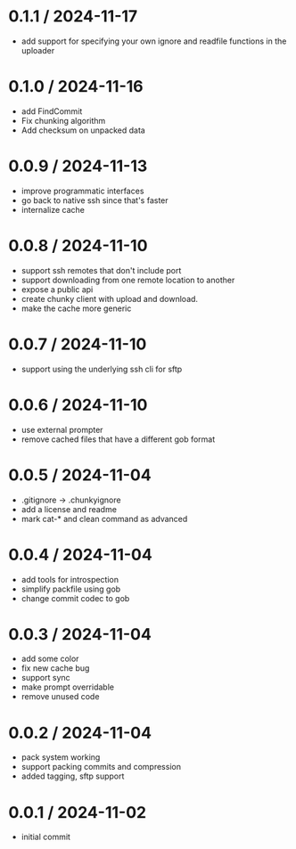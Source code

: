# 0.1.1 / 2024-11-17

- add support for specifying your own ignore and readfile functions in the uploader

# 0.1.0 / 2024-11-16

- add FindCommit
- Fix chunking algorithm
- Add checksum on unpacked data

# 0.0.9 / 2024-11-13

- improve programmatic interfaces
- go back to native ssh since that's faster
- internalize cache

# 0.0.8 / 2024-11-10

- support ssh remotes that don't include port
- support downloading from one remote location to another
- expose a public api
- create chunky client with upload and download.
- make the cache more generic

# 0.0.7 / 2024-11-10

- support using the underlying ssh cli for sftp

# 0.0.6 / 2024-11-10

- use external prompter
- remove cached files that have a different gob format

# 0.0.5 / 2024-11-04

- .gitignore -> .chunkyignore
- add a license and readme
- mark cat-\* and clean command as advanced

# 0.0.4 / 2024-11-04

- add tools for introspection
- simplify packfile using gob
- change commit codec to gob

# 0.0.3 / 2024-11-04

- add some color
- fix new cache bug
- support sync
- make prompt overridable
- remove unused code

# 0.0.2 / 2024-11-04

- pack system working
- support packing commits and compression
- added tagging, sftp support

# 0.0.1 / 2024-11-02

- initial commit
